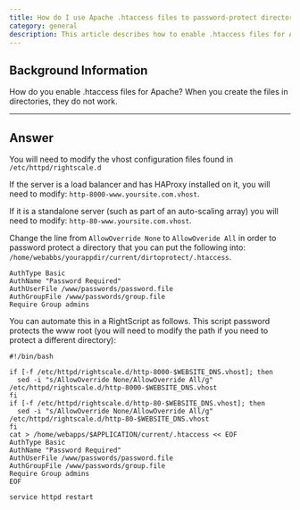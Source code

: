 ```yaml
---
title: How do I use Apache .htaccess files to password-protect directories?
category: general
description: This article describes how to enable .htaccess files for Apache on a server within a RightScale deployment.
---
```


## Background Information

How do you enable .htaccess files for Apache? When you create the files in directories, they do not work.

* * *

## Answer

You will need to modify the vhost configuration files found in `/etc/httpd/rightscale.d`

If the server is a load balancer and has HAProxy installed on it, you will need to modify: `http-8000-www.yoursite.com.vhost`.

If it is a standalone server (such as part of an auto-scaling array) you will need to modify: `http-80-www.yoursite.com.vhost`.

Change the line from `AllowOverride None` to `AllowOveride All` in order to password protect a directory that you can put the following into: `/home/webabbs/yourappdir/current/dirtoprotect/.htaccess`.

~~~
AuthType Basic
AuthName "Password Required"
AuthUserFile /www/passwords/password.file
AuthGroupFile /www/passwords/group.file
Require Group admins
~~~

You can automate this in a RightScript as follows. This script password protects the www root (you will need to modify the path if you need to protect a different directory):

~~~
#!/bin/bash

if [-f /etc/httpd/rightscale.d/http-8000-$WEBSITE_DNS.vhost]; then
  sed -i "s/AllowOverride None/AllowOverride All/g" /etc/httpd/rightscale.d/http-8000-$WEBSITE_DNS.vhost
fi
if [-f /etc/httpd/rightscale.d/http-80-$WEBSITE_DNS.vhost]; then
  sed -i "s/AllowOverride None/AllowOverride All/g" /etc/httpd/rightscale.d/http-80-$WEBSITE_DNS.vhost
fi
cat > /home/webapps/$APPLICATION/current/.htaccess << EOF
AuthType Basic
AuthName "Password Required"
AuthUserFile /www/passwords/password.file
AuthGroupFile /www/passwords/group.file
Require Group admins
EOF

service httpd restart
~~~
